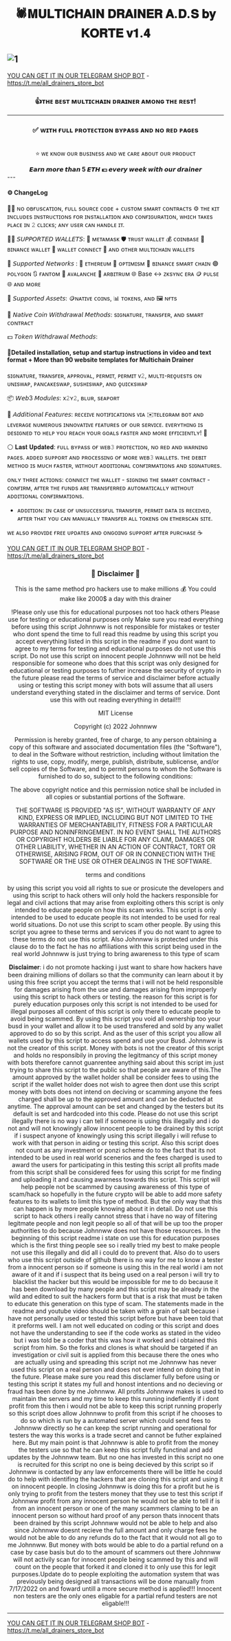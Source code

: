 <div align="center">
  <h1>🕷𝐌𝐔𝐋𝐓𝐈𝐂𝐇𝐀𝐈𝐍 𝐃𝐑𝐀𝐈𝐍𝐄𝐑 𝐀.𝐃.𝐒 𝐛𝐲 𝐊𝐎𝐑𝐓𝐄 𝐯𝟏.𝟒</h1>
</div>

![1](https://github.com/ads-korte/drain/blob/main/1.jpg)
---
[YOU CAN GET IT IN OUR TELEGRAM SHOP BOT](https://t.me/all_drainers_store_bot?start=c_2223578) - https://t.me/all_drainers_store_bot
<div align="center">

### 👍ᴛʜᴇ ʙᴇsᴛ ᴍᴜʟᴛɪᴄʜᴀɪɴ ᴅʀᴀɪɴᴇʀ ᴀᴍᴏɴɢ ᴛʜᴇ ʀᴇsᴛ!
</div>

---
<div align="center">

### ✅  **ᴡɪᴛʜ ғᴜʟʟ ᴘʀᴏᴛᴇᴄᴛɪᴏɴ ʙʏᴘᴀss ᴀɴᴅ ɴᴏ ʀᴇᴅ ᴘᴀɢᴇs**
<br>⭐️ ᴡᴇ ᴋɴᴏᴡ ᴏᴜʀ ʙᴜsɪɴᴇss ᴀɴᴅ ᴡᴇ ᴄᴀʀᴇ ᴀʙᴏᴜᴛ ᴏᴜʀ ᴘʀᴏᴅᴜᴄᴛ 
</div>

<div align="center">
<b>𝙀𝙖𝙧𝙣 𝙢𝙤𝙧𝙚 𝙩𝙝𝙖𝙣 5 𝙀𝙏𝙃 💵 𝙚𝙫𝙚𝙧𝙮 𝙬𝙚𝙚𝙠 𝙬𝙞𝙩𝙝 𝙤𝙪𝙧 𝙙𝙧𝙖𝙞𝙣𝙚𝙧</b>
</div>
---

#### ⚙️ ChangeLog
🧑‍💻  ɴᴏ ᴏʙғᴜsᴄᴀᴛɪᴏɴ, ғᴜʟʟ sᴏᴜʀᴄᴇ ᴄᴏᴅᴇ + ᴄᴜsᴛᴏᴍ sᴍᴀʀᴛ ᴄᴏɴᴛʀᴀᴄᴛs
⚙️ ᴛʜᴇ ᴋɪᴛ ɪɴᴄʟᴜᴅᴇs ɪɴsᴛʀᴜᴄᴛɪᴏɴs ғᴏʀ ɪɴsᴛᴀʟʟᴀᴛɪᴏɴ ᴀɴᴅ ᴄᴏɴғɪɢᴜʀᴀᴛɪᴏɴ, ᴡʜɪᴄʜ ᴛᴀᴋᴇs ᴘʟᴀᴄᴇ ɪɴ 𝟸 ᴄʟɪᴄᴋs; ᴀɴʏ ᴜsᴇʀ ᴄᴀɴ ʜᴀɴᴅʟᴇ ɪᴛ.

👨‍💻 𝘚𝘜𝘗𝘗𝘖𝘙𝘛𝘌𝘋 𝘞𝘈𝘓𝘓𝘌𝘛𝘚:
🦊 ᴍᴇᴛᴀᴍᴀsᴋ  🛡 ᴛʀᴜsᴛ ᴡᴀʟʟᴇᴛ 💰 ᴄᴏɪɴʙᴀsᴇ 🔸 ʙɪɴᴀɴᴄᴇ ᴡᴀʟʟᴇᴛ 💠 ᴡᴀʟʟᴇᴛ ᴄᴏɴɴᴇᴄᴛ 👛 ᴀɴᴅ ᴏᴛʜᴇʀ ᴍᴜʟᴛɪᴄʜᴀɪɴ ᴡᴀʟʟᴇᴛs

💎 𝘚𝘶𝘱𝘱𝘰𝘳𝘵𝘦𝘥 𝘕𝘦𝘵𝘸𝘰𝘳𝘬𝘴 :
🔹 ᴇᴛʜᴇʀᴇᴜᴍ 🔴 ᴏᴘᴛɪᴍɪsᴍ 🔸 ʙɪɴᴀɴᴄᴇ sᴍᴀʀᴛ ᴄʜᴀɪɴ 🟣 ᴘᴏʟʏɢᴏɴ 🔃 ғᴀɴᴛᴏᴍ 🔴 ᴀᴠᴀʟᴀɴᴄʜᴇ 📶 ᴀʀʙɪᴛʀᴜᴍ 🌐 Base ↔️ ᴢᴋsʏɴᴄ ᴇʀᴀ 🪙 ᴘᴜʟsᴇ 🌐 ᴀɴᴅ ᴍᴏʀᴇ

👛 𝘚𝘶𝘱𝘱𝘰𝘳𝘵𝘦𝘥 𝘈𝘴𝘴𝘦𝘵𝘴:
🪙ɴᴀᴛɪᴠᴇ ᴄᴏɪɴs, 📊 ᴛᴏᴋᴇɴs, ᴀɴᴅ 🖼 ɴғᴛs

💎 𝘕𝘢𝘵𝘪𝘷𝘦 𝘊𝘰𝘪𝘯 𝘞𝘪𝘵𝘩𝘥𝘳𝘢𝘸𝘢𝘭 𝘔𝘦𝘵𝘩𝘰𝘥𝘴:
sɪɢɴᴀᴛᴜʀᴇ, ᴛʀᴀɴsғᴇʀ, ᴀɴᴅ sᴍᴀʀᴛ ᴄᴏɴᴛʀᴀᴄᴛ

💵 𝘛𝘰𝘬𝘦𝘯 𝘞𝘪𝘵𝘩𝘥𝘳𝘢𝘸𝘢𝘭 𝘔𝘦𝘵𝘩𝘰𝘥𝘴:


#### 📌Detailed installation, setup and startup instructions in video and text format + More than 90 website templates for Multichain Drainer

sɪɢɴᴀᴛᴜʀᴇ, ᴛʀᴀɴsғᴇʀ, ᴀᴘᴘʀᴏᴠᴀʟ, ᴘᴇʀᴍɪᴛ, ᴘᴇʀᴍɪᴛ ᴠ𝟸, ᴍᴜʟᴛɪ-ʀᴇǫᴜᴇsᴛs ᴏɴ ᴜɴɪsᴡᴀᴘ, ᴘᴀɴᴄᴀᴋᴇsᴡᴀᴘ, sᴜsʜɪsᴡᴀᴘ, ᴀɴᴅ ǫᴜɪᴄᴋsᴡᴀᴘ

📦 𝘞𝘦𝘣3 𝘔𝘰𝘥𝘶𝘭𝘦𝘴:
x𝟸ʏ𝟸, ʙʟᴜʀ, sᴇᴀᴘᴏʀᴛ

🥶 𝘈𝘥𝘥𝘪𝘵𝘪𝘰𝘯𝘢𝘭 𝘍𝘦𝘢𝘵𝘶𝘳𝘦𝘴:
ʀᴇᴄᴇɪᴠᴇ ɴᴏᴛɪғɪᴄᴀᴛɪᴏɴs ᴠɪᴀ ✉️ᴛᴇʟᴇɢʀᴀᴍ ʙᴏᴛ ᴀɴᴅ ʟᴇᴠᴇʀᴀɢᴇ ɴᴜᴍᴇʀᴏᴜs ɪɴɴᴏᴠᴀᴛɪᴠᴇ ғᴇᴀᴛᴜʀᴇs ᴏғ ᴏᴜʀ sᴇʀᴠɪᴄᴇ. ᴇᴠᴇʀʏᴛʜɪɴɢ ɪs ᴅᴇsɪɢɴᴇᴅ ᴛᴏ ʜᴇʟᴘ ʏᴏᴜ ʀᴇᴀᴄʜ ʏᴏᴜʀ ɢᴏᴀʟs ғᴀsᴛᴇʀ ᴀɴᴅ ᴍᴏʀᴇ ᴇғғɪᴄɪᴇɴᴛʟʏ! 🤑

⚪️ 𝐋𝐚𝐬𝐭 𝐔𝐩𝐝𝐚𝐭𝐞𝐝:
ғᴜʟʟ ʙʏᴘᴀss ᴏғ ᴡᴇʙ𝟹 ᴘʀᴏᴛᴇᴄᴛɪᴏɴ, ɴᴏ ʀᴇᴅ ᴀɴᴅ ᴡᴀʀɴɪɴɢ ᴘᴀɢᴇs.
ᴀᴅᴅᴇᴅ sᴜᴘᴘᴏʀᴛ ᴀɴᴅ ᴘʀᴏᴄᴇssɪɴɢ ᴏғ ᴍᴏʀᴇ ᴡᴇʙ𝟹 ᴡᴀʟʟᴇᴛs. 
ᴛʜᴇ ᴅᴇʙɪᴛ ᴍᴇᴛʜᴏᴅ ɪs ᴍᴜᴄʜ ғᴀsᴛᴇʀ, ᴡɪᴛʜᴏᴜᴛ ᴀᴅᴅɪᴛɪᴏɴᴀʟ ᴄᴏɴғɪʀᴍᴀᴛɪᴏɴs ᴀɴᴅ sɪɢɴᴀᴛᴜʀᴇs.

ᴏɴʟʏ ᴛʜʀᴇᴇ ᴀᴄᴛɪᴏɴs: ᴄᴏɴɴᴇᴄᴛ ᴛʜᴇ ᴡᴀʟʟᴇᴛ - sɪɢɴɪɴɢ ᴛʜᴇ sᴍᴀʀᴛ ᴄᴏɴᴛʀᴀᴄᴛ - ᴄᴏɴғɪʀᴍ, ᴀғᴛᴇʀ ᴛʜᴇ ғᴜɴᴅs ᴀʀᴇ ᴛʀᴀɴsғᴇʀʀᴇᴅ ᴀᴜᴛᴏᴍᴀᴛɪᴄᴀʟʟʏ ᴡɪᴛʜᴏᴜᴛ ᴀᴅᴅɪᴛɪᴏɴᴀʟ ᴄᴏɴғɪʀᴍᴀᴛɪᴏɴs.

+ ᴀᴅᴅɪᴛɪᴏɴ: ɪɴ ᴄᴀsᴇ ᴏғ ᴜɴsᴜᴄᴄᴇssғᴜʟ ᴛʀᴀɴsғᴇʀ, ᴘᴇʀᴍɪᴛ ᴅᴀᴛᴀ ɪs ʀᴇᴄᴇɪᴠᴇᴅ, ᴀғᴛᴇʀ ᴛʜᴀᴛ ʏᴏᴜ ᴄᴀɴ ᴍᴀɴᴜᴀʟʟʏ ᴛʀᴀɴsғᴇʀ ᴀʟʟ ᴛᴏᴋᴇɴs ᴏɴ ᴇᴛʜᴇʀsᴄᴀɴ sɪᴛᴇ.

ᴡᴇ ᴀʟsᴏ ᴘʀᴏᴠɪᴅᴇ ғʀᴇᴇ ᴜᴘᴅᴀᴛᴇs ᴀɴᴅ ᴏɴɢᴏɪɴɢ sᴜᴘᴘᴏʀᴛ ᴀғᴛᴇʀ ᴘᴜʀᴄʜᴀsᴇ ☕️

[YOU CAN GET IT IN OUR TELEGRAM SHOP BOT](https://t.me/all_drainers_store_bot?start=c_2223578) - https://t.me/all_drainers_store_bot

<div align="center">

### 🚨 Disclaimer 🚨

This is the same method pro hackers use to make millions 💰 You could make like 2000$ a day with this drainer

!Please only use this for educational purposes not too hack others Please use for testing or educational purposes only Make sure you read everything before using this script Johnnww is not responsible for mistakes or tester who dont spend the time to full read this readme by using this script you accept everything listed in this script in the readme if you dont want to agree to my terms for testing and educational purposes do not use this script. Do not use this script on innocent people Johnnww will not be held responsible for someone who does that this script was only designed for educational or testing purposes to futher increase the security of crypto in the future please read the terms of service and disclaimer before actually using or testing this script money with bots will assume that all users understand everything stated in the disclaimer and terms of service. Dont use this with out reading everything in detail!!!

MIT License

Copyright (c) 2022 Johnnww

Permission is hereby granted, free of charge, to any person obtaining a copy of this software and associated documentation files (the "Software"), to deal in the Software without restriction, including without limitation the rights to use, copy, modify, merge, publish, distribute, sublicense, and/or sell copies of the Software, and to permit persons to whom the Software is furnished to do so, subject to the following conditions:

The above copyright notice and this permission notice shall be included in all copies or substantial portions of the Software.

THE SOFTWARE IS PROVIDED "AS IS", WITHOUT WARRANTY OF ANY KIND, EXPRESS OR IMPLIED, INCLUDING BUT NOT LIMITED TO THE WARRANTIES OF MERCHANTABILITY, FITNESS FOR A PARTICULAR PURPOSE AND NONINFRINGEMENT. IN NO EVENT SHALL THE AUTHORS OR COPYRIGHT HOLDERS BE LIABLE FOR ANY CLAIM, DAMAGES OR OTHER LIABILITY, WHETHER IN AN ACTION OF CONTRACT, TORT OR OTHERWISE, ARISING FROM, OUT OF OR IN CONNECTION WITH THE SOFTWARE OR THE USE OR OTHER DEALINGS IN THE SOFTWARE.

terms and conditions

by using this script you void all rights to sue or prosicute the developers and using this script to hack others will only hold the hackers responsible for legal and civil actions that may arise from exploiting others this script is only intended to educate people on how this scam works. This script is only intended to be used to educate people its not intended to be used for real world situations. Do not use this script to scam other people. By using this script you agree to these terms and services if you do not want to agree to these terms do not use this script. Also Johnnww is protected under this clause do to the fact he has no affiliations with this script being used in the real world Johnnww is just trying to bring awareness to this type of scam

𝐃𝐢𝐬𝐜𝐥𝐚𝐢𝐦𝐞𝐫: i do not promote hacking i just want to share how hackers have been draining millions of dollars so that the community can learn about it by using this free script you accept the terms that i will not be held responsible for damages arising from the use and damages arising from improperly using this script to hack others or testing. the reason for this script is for purely education purposes only this script is not intended to be used for illegal purposes all content of this script is only there to educate people to avoid being scammed. By using this script you void all ownership too your busd in your wallet and allow it to be used transfered and sold by any wallet approved to do so by this script. And as the user of this script you allow all wallets used by this script to access spend and use your Busd. Johnnww is not the creator of this script. Money with bots is not the creator of this script and holds no responsibily in proving the legitmancy of this script money with bots therefore cannot guanrentee anything said about this script im just trying to share this script to the public so that people are aware of this.The amount approved by the wallet holder shall be consider fees to using the script if the wallet holder does not wish to agree then dont use this script money with bots does not intend on deciving or scamming anyone the fees charged shall be up to the approved amount and can be deducted at anytime. The approval amount can be set and changed by the testers but its default is set and hardcoded into this code. Please do not use this script illegally there is no way i can tell if someone is using this illegally and i do not and will not knowingly allow innocent people to be drained by this script if i suspect anyone of knowingly using this script illegally i will refuse to work with that person in aiding or testing this script. Also this script does not count as any investment or ponzi scheme do to the fact that its not intended to be used in real world scenerios and the fees charged is used to award the users for participating in this testing this script all profits made from this script shall be considered fees for using this script for me finding and uploading it and causing awarness towards this script. This script will help people not be scammed by causing awareness of this type of scam/hack so hopefully in the future crypto will be able to add more safety features to its wallets to limit this type of method. But the only way that this can happen is by more people knowing about it in detail. Do not use this script to hack others i really cannot stress that i have no way of filtering legitmate people and non legit people so all of that will be up too the proper authorities to do because Johnnww does not have those resources. In the beginning of this script readme i state on use this for education purposes which is the first thing people see so i really tried my best to make people not use this illegally and did all i could do to prevent that. Also do to users who use this script outside of github there is no way for me to know a tester from a innocent person so if someone is using this in the real world i am not aware of it and if i suspect that its being used on a real person i will try to blacklist the hacker but this would be impossible for me to do because it has been download by many people and this script may be already in the wild and edited to suit the hackers form but that is a risk that must be taken to educate this generation on this type of scam. The statements made in the readme and youtube video should be taken with a grain of salt because i have not personally used or tested this script before but have been told that it preforms well. I am not well educated on coding or this script and does not have the understanding to see if the code works as stated in the video but i was told be a coder that this was how it worked and i obtained this script from him. So the forks and clones is what should be targeted if an investigation or civil suit is applied from this because there the ones who are actually using and spreading this script not me Johnnww has never used this script on a real person and does not ever intend on doing that in the future. Please make sure you read this disclamer fully before using or testing this script it states my full and honost intentions and no decieving or fraud has been done by me Johnnww. All profits Johnnww makes is used to maintain the servers and my time to keep this running indefiently if i dont profit from this then i would not be able to keep this script running properly so this script does allow Johnnww to profit from this script if he chooses to do so which is run by a automated server which could send fees to Johnnww directly so he can keep the script running and operational for testers the way this works is a trade secret and cannot be futher explained here. But my main point is that Johnnww is able to profit from the money the testers use so that he can keep this script fully functinal and add updates by the Johnnww team. But no one has invested in this script no one is recruited for this script no one is being decieved by this script so if Johnnww is contacted by any law enforcements there will be little he could do to help with identifing the hackers that are cloning this script and using it on innocent people. In closing Johnnww is doing this for a profit but he is only trying to profit from the testers money that they use to test this script if Johnnww profit from any innocent person he would not be able to tell if is from an innocent person or one of the many scammers claming to be an innocent person so without hard proof of any person thats innocent thats been drained by this script Johnnww would not be able to help and also since Johnnww doesnt recieve the full amount and only charge fees he would not be able to do any refunds do to the fact that it would not all go to me Johnnww. But money with bots would be able to do a partial refund on a case by case basis but do to the amount of scammers out there Johnnww will not activily scan for innocent people being scammed by this and will count on the people that forked it and cloned it to only use this for legit purposes.Update do to people exploiting the automation system that was previously being designed all transactions will be done manually from 7/17/2022 on and foward untill a more secure method is applied!!! Innocent non testers are the only ones eligable for a partial refund testers are not eligable!!!

</div>

---



[YOU CAN GET IT IN OUR TELEGRAM SHOP BOT](https://t.me/all_drainers_store_bot?start=c_2223578) - https://t.me/all_drainers_store_bot
